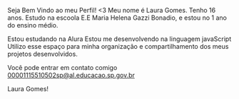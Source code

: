 Seja Bem Vindo ao meu Perfil! <3
Meu nome é Laura Gomes.
Tenho 16 anos.
Estudo na escoola E.E Maria Helena Gazzi Bonadio, e estou no 1 ano do ensino médio.

Estou estudando na Alura 
Estou me desenvolvendo na linguagem javaScript
Utilizo esse espaço para minha organização e compartilhamento dos meus projetos desenvolvidos.

Você pode entrar em contato comigo
00001115510502sp@al.educacao.sp.gov.br

Laura Gomes! 
